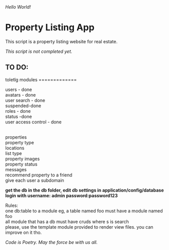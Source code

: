 <html>
<body>
<cite>Hello World!</cite>
<h1><strong>Property Listing App</strong></h1>
<p>This script is a property listing website for real estate.</p>
<p><i>This script is not completed yet.</i></p>
<h2>TO DO:</h2>
<p>
toletlg modules
=============

users - done<br />
avatars - done<br />
user search - done<br />
suspended-done<br />
roles - done<br />
status -done<br />
user access control - done<br /><br />

properties<br />
property type<br />
locations<br />
list type<br />
property images<br />
property status<br />
messages<br />
recommend property to a friend<br />
give each user a subdomain<br />

</p>
<b> get the db in the db folder, edit db settings in application/config/database
login with username: admin password:password123 </b>
<p>
Rules:</br>
one db:table to a module eg, a table named foo must have a module named foo</br>
all module that has a db must have cruds where s is search</br>
please, use the template module provided to render view files. you can improve on it tho.

</p>
<cite>Code is Poetry.</cite>
<cite>May the force be with us all.</cite>
</body>
</html>